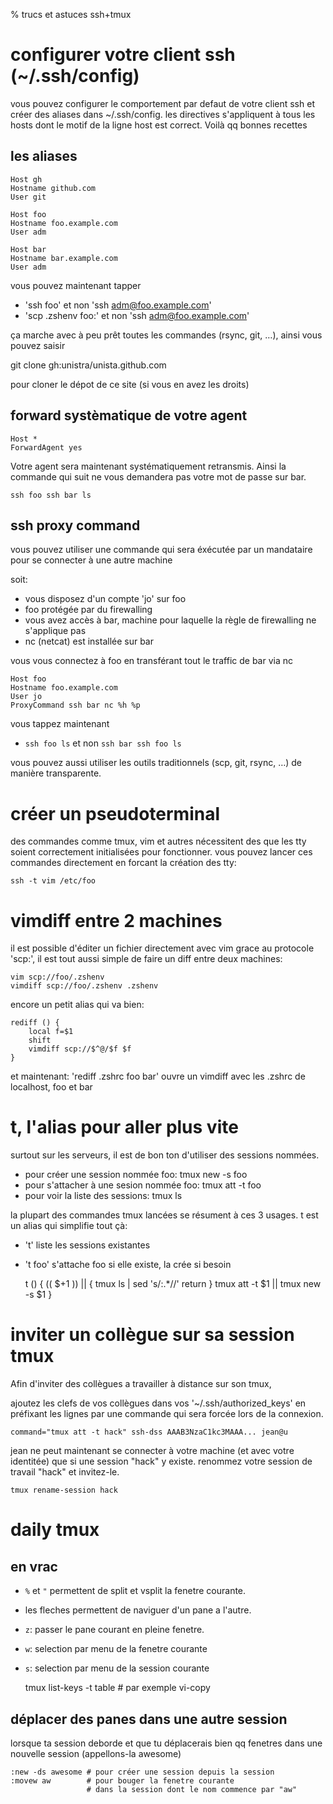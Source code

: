 % trucs et astuces ssh+tmux

# configurer votre client ssh (~/.ssh/config)

vous pouvez configurer le comportement par defaut de votre client ssh et créer
des aliases dans ~/.ssh/config. les directives s'appliquent à tous les hosts
dont le motif de la ligne host est correct. Voilà qq bonnes recettes

## les aliases

    Host gh
    Hostname github.com
    User git

    Host foo
    Hostname foo.example.com
    User adm

    Host bar
    Hostname bar.example.com
    User adm

vous pouvez maintenant tapper

* 'ssh foo' et non 'ssh adm@foo.example.com'
* 'scp .zshenv foo:' et non 'ssh adm@foo.example.com'

ça marche avec à peu prêt toutes les commandes (rsync, git, …), ainsi vous
pouvez saisir

git clone gh:unistra/unista.github.com

pour cloner le dépot de ce site (si vous en avez les droits)

## forward  systèmatique de votre agent

    Host *
    ForwardAgent yes

Votre agent sera maintenant systématiquement retransmis. Ainsi la commande qui
suit ne vous demandera pas votre mot de passe sur bar.

    ssh foo ssh bar ls

## ssh proxy command

vous pouvez utiliser une commande qui sera éxécutée par un mandataire pour se connecter à une autre machine

soit:

* vous disposez d'un compte 'jo' sur foo
* foo protégée par du firewalling
* vous avez accès à bar, machine pour laquelle la règle de firewalling ne s'applique pas
* nc (netcat) est installée sur bar

vous vous connectez à foo en transférant tout le traffic de bar via nc

    Host foo
    Hostname foo.example.com
    User jo
    ProxyCommand ssh bar nc %h %p

vous tappez maintenant

* `ssh foo ls` et non `ssh bar ssh foo ls`

vous pouvez aussi utiliser les outils traditionnels (scp, git, rsync, …) de manière transparente.

# créer un pseudoterminal

des commandes comme tmux, vim et autres nécessitent des que les tty soient correctement initialisées pour fonctionner. vous pouvez lancer ces commandes directement en forcant la création des tty:

    ssh -t vim /etc/foo

# vimdiff entre 2 machines

il est possible d'éditer un fichier directement avec vim grace au protocole 'scp:', il est tout aussi simple de faire un diff entre deux machines:

    vim scp://foo/.zshenv
    vimdiff scp://foo/.zshenv .zshenv

encore un petit alias qui va bien:

    rediff () {
	    local f=$1
	    shift
	    vimdiff scp://$^@/$f $f
    }

et maintenant: 'rediff .zshrc foo bar' ouvre un vimdiff avec les .zshrc de localhost, foo et bar

# t, l'alias pour aller plus vite

surtout sur les serveurs, il est de bon ton d'utiliser des sessions nommées.

* pour créer une session nommée foo:  tmux new -s foo
* pour s'attacher à une sesion nommée foo: tmux att -t foo
* pour voir la liste des sessions: tmux ls

la plupart des commandes tmux lancées se résument à ces 3 usages. t est un alias qui simplifie tout çà:

* 't' liste les sessions existantes
* 't foo' s'attache foo si elle existe, la crée si besoin

	t () {
	    (( $+1 )) || {
		tmux ls | sed 's/:.*//'
		return
	    }
	    tmux att -t $1 ||
		tmux new -s $1
	}

# inviter un collègue sur sa session tmux

Afin d'inviter des collègues a travailler à distance sur son tmux,

ajoutez les clefs de vos collègues dans vos '~/.ssh/authorized_keys'
en préfixant les lignes par une commande qui sera forcée lors de la connexion.

    command="tmux att -t hack" ssh-dss AAAB3NzaC1kc3MAAA... jean@u

jean ne peut maintenant se connecter à votre machine (et avec votre identitée) que si une session "hack" y existe. renommez votre session de travail "hack" et invitez-le.

    tmux rename-session hack

# daily tmux

## en vrac

* `%` et `"` permettent de split et vsplit la fenetre courante.
* les fleches permettent de naviguer d'un pane a l'autre.
* `z`: passer le pane courant en pleine fenetre.
* `w`: selection par menu de la fenetre courante
* `s`: selection par menu de la session courante

    tmux list-keys -t table # par exemple vi-copy

## déplacer des panes dans une autre session

lorsque ta session deborde et que tu déplacerais bien qq fenetres dans 
une nouvelle session (appellons-la awesome)

    :new -ds awesome # pour créer une session depuis la session
    :movew aw        # pour bouger la fenetre courante 
                     # dans la session dont le nom commence par "aw"

